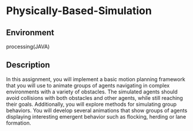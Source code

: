 # Physically-Based-Simulation
## Environment 
processing(JAVA)
## Description
In this assignment,	you	will implement a basic motion planning framework that you will use to animate groups of	agents navigating in complex environments with a variety of obstacles. 
The simulated agents should avoid collisions with both obstacles and other agents, while still reaching their goals. Additionally,	you	will explore methods for simulating group behaviors. 
You will develop several animations that show groups of agents displaying interesting emergent behavior	such as	flocking, herding or lane formation.	
